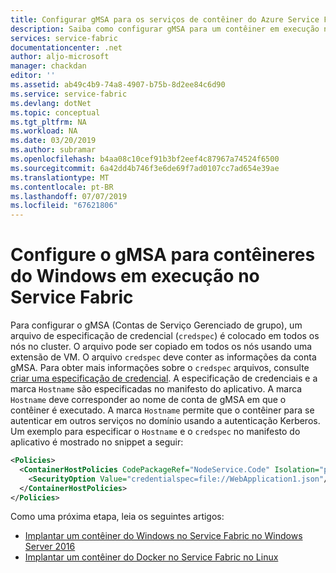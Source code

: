 ```yaml
---
title: Configurar gMSA para os serviços de contêiner do Azure Service Fabric | Microsoft Docs
description: Saiba como configurar gMSA para um contêiner em execução no Azure Service Fabric.
services: service-fabric
documentationcenter: .net
author: aljo-microsoft
manager: chackdan
editor: ''
ms.assetid: ab49c4b9-74a8-4907-b75b-8d2ee84c6d90
ms.service: service-fabric
ms.devlang: dotNet
ms.topic: conceptual
ms.tgt_pltfrm: NA
ms.workload: NA
ms.date: 03/20/2019
ms.author: subramar
ms.openlocfilehash: b4aa08c10cef91b3bf2eef4c87967a74524f6500
ms.sourcegitcommit: 6a42dd4b746f3e6de69f7ad0107cc7ad654e39ae
ms.translationtype: MT
ms.contentlocale: pt-BR
ms.lasthandoff: 07/07/2019
ms.locfileid: "67621806"
---
```

# <a name="set-up-gmsa-for-windows-containers-running-on-service-fabric"></a>Configure o gMSA para contêineres do Windows em execução no Service Fabric

Para configurar o gMSA (Contas de Serviço Gerenciado de grupo), um arquivo de especificação de credencial (`credspec`) é colocado em todos os nós no cluster. O arquivo pode ser copiado em todos os nós usando uma extensão de VM.  O arquivo `credspec` deve conter as informações da conta gMSA. Para obter mais informações sobre o `credspec` arquivos, consulte [criar uma especificação de credencial](https://docs.microsoft.com/virtualization/windowscontainers/manage-containers/manage-serviceaccounts#create-a-credential-spec). A especificação de credenciais e a marca `Hostname` são especificadas no manifesto do aplicativo. A marca `Hostname` deve corresponder ao nome de conta de gMSA em que o contêiner é executado.  A marca `Hostname` permite que o contêiner para se autenticar em outros serviços no domínio usando a autenticação Kerberos.  Um exemplo para especificar o `Hostname` e o `credspec` no manifesto do aplicativo é mostrado no snippet a seguir:

```xml
<Policies>
  <ContainerHostPolicies CodePackageRef="NodeService.Code" Isolation="process" Hostname="gMSAAccountName">
    <SecurityOption Value="credentialspec=file://WebApplication1.json"/>
  </ContainerHostPolicies>
</Policies>
```
Como uma próxima etapa, leia os seguintes artigos:

* [Implantar um contêiner do Windows no Service Fabric no Windows Server 2016](service-fabric-get-started-containers.md)
* [Implantar um contêiner do Docker no Service Fabric no Linux](service-fabric-get-started-containers-linux.md)
